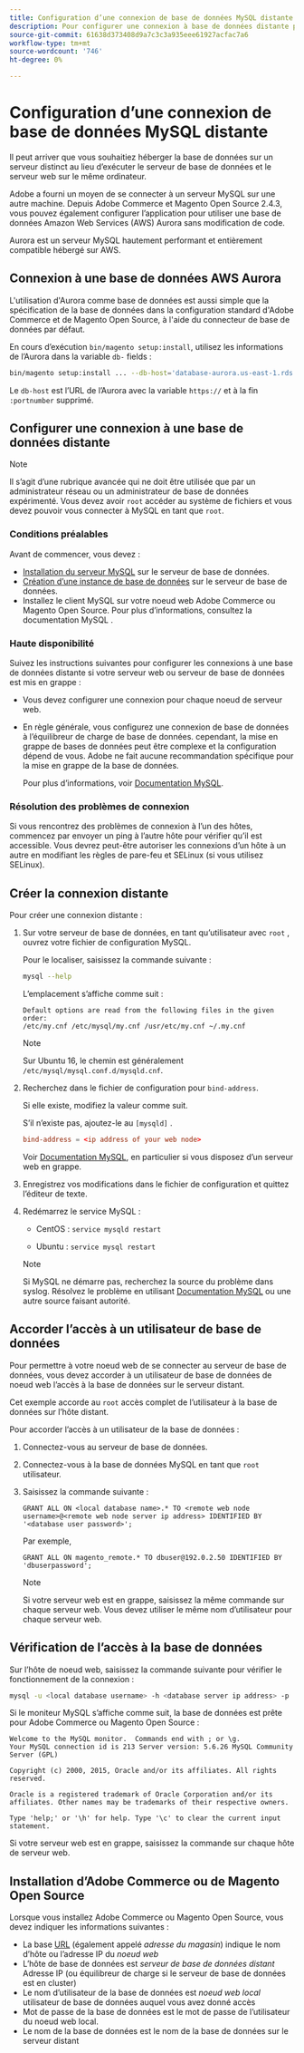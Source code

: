 ```yaml
---
title: Configuration d’une connexion de base de données MySQL distante
description: Pour configurer une connexion à base de données distante pour les installations sur site d’Adobe Commerce et de Magento Open Source, procédez comme suit.
source-git-commit: 61638d373408d9a7c3c3a935eee61927acfac7a6
workflow-type: tm+mt
source-wordcount: '746'
ht-degree: 0%

---
```



# Configuration d’une connexion de base de données MySQL distante

Il peut arriver que vous souhaitiez héberger la base de données sur un serveur distinct au lieu d’exécuter le serveur de base de données et le serveur web sur le même ordinateur.

Adobe a fourni un moyen de se connecter à un serveur MySQL sur une autre machine. Depuis Adobe Commerce et Magento Open Source 2.4.3, vous pouvez également configurer l’application pour utiliser une base de données Amazon Web Services (AWS) Aurora sans modification de code.

Aurora est un serveur MySQL hautement performant et entièrement compatible hébergé sur AWS.

## Connexion à une base de données AWS Aurora

L&#39;utilisation d&#39;Aurora comme base de données est aussi simple que la spécification de la base de données dans la configuration standard d&#39;Adobe Commerce et de Magento Open Source, à l&#39;aide du connecteur de base de données par défaut.

En cours d’exécution `bin/magento setup:install`, utilisez les informations de l’Aurora dans la variable `db-` fields :

```bash
bin/magento setup:install ... --db-host='database-aurora.us-east-1.rds.amazonaws.com' --db-name='magento2' --db-user='username' --db-password='password' ...
```

Le `db-host` est l’URL de l’Aurora avec la variable `https://` et à la fin `:portnumber`  supprimé.

## Configurer une connexion à une base de données distante

>[!NOTE]
>
>Il s’agit d’une rubrique avancée qui ne doit être utilisée que par un administrateur réseau ou un administrateur de base de données expérimenté. Vous devez avoir `root` accéder au système de fichiers et vous devez pouvoir vous connecter à MySQL en tant que `root`.

### Conditions préalables

Avant de commencer, vous devez :

* [Installation du serveur MySQL](mysql.md) sur le serveur de base de données.
* [Création d’une instance de base de données](mysql.md#configuring-the-database-instance) sur le serveur de base de données.
* Installez le client MySQL sur votre noeud web Adobe Commerce ou Magento Open Source. Pour plus d’informations, consultez la documentation MySQL .

### Haute disponibilité

Suivez les instructions suivantes pour configurer les connexions à une base de données distante si votre serveur web ou serveur de base de données est mis en grappe :

* Vous devez configurer une connexion pour chaque noeud de serveur web.
* En règle générale, vous configurez une connexion de base de données à l’équilibreur de charge de base de données. cependant, la mise en grappe de bases de données peut être complexe et la configuration dépend de vous. Adobe ne fait aucune recommandation spécifique pour la mise en grappe de la base de données.

   Pour plus d’informations, voir [Documentation MySQL](https://dev.mysql.com/doc/refman/5.6/en/mysql-cluster.html).

### Résolution des problèmes de connexion

Si vous rencontrez des problèmes de connexion à l’un des hôtes, commencez par envoyer un ping à l’autre hôte pour vérifier qu’il est accessible. Vous devrez peut-être autoriser les connexions d’un hôte à un autre en modifiant les règles de pare-feu et SELinux (si vous utilisez SELinux).

## Créer la connexion distante

Pour créer une connexion distante :

1. Sur votre serveur de base de données, en tant qu’utilisateur avec `root` , ouvrez votre fichier de configuration MySQL.

   Pour le localiser, saisissez la commande suivante :

   ```bash
   mysql --help
   ```

   L’emplacement s’affiche comme suit :

   ```terminal
   Default options are read from the following files in the given order:
   /etc/my.cnf /etc/mysql/my.cnf /usr/etc/my.cnf ~/.my.cnf
   ```

   >[!NOTE]
   >
   >Sur Ubuntu 16, le chemin est généralement `/etc/mysql/mysql.conf.d/mysqld.cnf`.

1. Recherchez dans le fichier de configuration pour `bind-address`.

   Si elle existe, modifiez la valeur comme suit.

   S’il n’existe pas, ajoutez-le au `[mysqld]` .

   ```conf
   bind-address = <ip address of your web node>
   ```

   Voir [Documentation MySQL](https://dev.mysql.com/doc/refman/5.6/en/server-options.html), en particulier si vous disposez d’un serveur web en grappe.

1. Enregistrez vos modifications dans le fichier de configuration et quittez l’éditeur de texte.
1. Redémarrez le service MySQL :

   * CentOS : `service mysqld restart`

   * Ubuntu : `service mysql restart`
   >[!NOTE]
   >
   >Si MySQL ne démarre pas, recherchez la source du problème dans syslog. Résolvez le problème en utilisant [Documentation MySQL](https://dev.mysql.com/doc/refman/5.6/en/server-options.html#option_mysqld_bind-address) ou une autre source faisant autorité.

## Accorder l’accès à un utilisateur de base de données

Pour permettre à votre noeud web de se connecter au serveur de base de données, vous devez accorder à un utilisateur de base de données de noeud web l’accès à la base de données sur le serveur distant.

Cet exemple accorde au `root` accès complet de l’utilisateur à la base de données sur l’hôte distant.

Pour accorder l’accès à un utilisateur de la base de données :

1. Connectez-vous au serveur de base de données.
1. Connectez-vous à la base de données MySQL en tant que `root` utilisateur.
1. Saisissez la commande suivante :

   ```shell
   GRANT ALL ON <local database name>.* TO <remote web node username>@<remote web node server ip address> IDENTIFIED BY '<database user password>';
   ```

   Par exemple,

   ```shell
   GRANT ALL ON magento_remote.* TO dbuser@192.0.2.50 IDENTIFIED BY 'dbuserpassword';
   ```

   >[!NOTE]
   >
   >Si votre serveur web est en grappe, saisissez la même commande sur chaque serveur web. Vous devez utiliser le même nom d’utilisateur pour chaque serveur web.

## Vérification de l’accès à la base de données

Sur l’hôte de noeud web, saisissez la commande suivante pour vérifier le fonctionnement de la connexion :

```bash
mysql -u <local database username> -h <database server ip address> -p
```

Si le moniteur MySQL s’affiche comme suit, la base de données est prête pour Adobe Commerce ou Magento Open Source :

```terminal
Welcome to the MySQL monitor.  Commands end with ; or \g.
Your MySQL connection id is 213 Server version: 5.6.26 MySQL Community Server (GPL)

Copyright (c) 2000, 2015, Oracle and/or its affiliates. All rights reserved.

Oracle is a registered trademark of Oracle Corporation and/or its affiliates. Other names may be trademarks of their respective owners.

Type 'help;' or '\h' for help. Type '\c' to clear the current input statement.
```

Si votre serveur web est en grappe, saisissez la commande sur chaque hôte de serveur web.

## Installation d’Adobe Commerce ou de Magento Open Source

Lorsque vous installez Adobe Commerce ou Magento Open Source, vous devez indiquer les informations suivantes :

* La base [URL](https://glossary.magento.com/url) (également appelé *adresse du magasin*) indique le nom d’hôte ou l’adresse IP du *noeud web*
* L’hôte de base de données est *serveur de base de données distant* Adresse IP (ou équilibreur de charge si le serveur de base de données est en cluster)
* Le nom d’utilisateur de la base de données est *noeud web local* utilisateur de base de données auquel vous avez donné accès
* Mot de passe de la base de données est le mot de passe de l’utilisateur du noeud web local.
* Le nom de la base de données est le nom de la base de données sur le serveur distant
